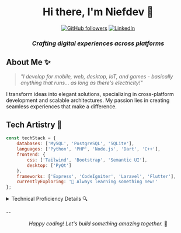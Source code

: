 <div align="center">

# Hi there, I'm Niefdev 👋

[![GitHub followers](https://img.shields.io/github/followers/niefdev?label=Follow&style=social)](https://github.com/niefdev)
[![LinkedIn](https://img.shields.io/badge/-LinkedIn-0A66C2?style=flat-square&logo=linkedin&logoColor=white)](https://www.linkedin.com/in/niefdev/)

### _Crafting digital experiences across platforms_

</div>

## About Me ✨

> _"I develop for mobile, web, desktop, IoT, and games - basically anything that runs... as long as there's electricity!"_

I transform ideas into elegant solutions, specializing in cross-platform development and scalable architectures. My passion lies in creating seamless experiences that make a difference.

## Tech Artistry 🎨

```javascript
const techStack = {
    databases: ['MySQL', 'PostgreSQL', 'SQLite'],
    languages: ['Python', 'PHP', 'Node.js', 'Dart', 'C++'],
    frontend: {
        css: ['Tailwind', 'Bootstrap', 'Semantic UI'],
        desktop: ['PyQt']
    },
    frameworks: ['Express', 'CodeIgniter', 'Laravel', 'Flutter'],
    currentlyExploring: '🚀 Always learning something new!'
};
```

<details>
<summary>Technical Proficiency Details 🔍</summary>

### Development Environments
- Mobile & Cross-platform Development
- Web Applications & Services
- Desktop Solutions

### Database Mastery
- Complex Query Optimization
- Database Architecture Design
- Data Migration & Integration
- Performance Tuning

### Framework Expertise
- Backend Development
- API Development
</details>

--

<div align="center">
    <i>Happy coding! Let's build something amazing together.</i> 🚀
</div>
